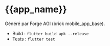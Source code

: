 # {{app_name}}
Généré par Forge AGI (brick mobile_app_base).
- Build : `flutter build apk --release`
- Tests : `flutter test`
